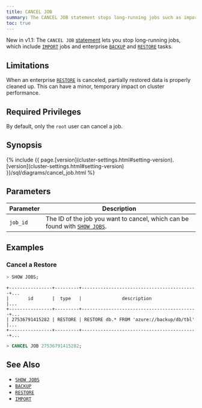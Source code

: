 ```yaml
---
title: CANCEL JOB
summary: The CANCEL JOB statement stops long-running jobs such as imports, backups, and schema changes.
toc: true
---
```


<span class="[version](cluster-settings.html#setting-version)-tag">New in v1.1:</span> The `CANCEL JOB` [statement](sql-statements.html) lets you stop long-running jobs, which include [`IMPORT`](import.html) jobs and enterprise [`BACKUP`](backup.html) and [`RESTORE`](restore.html) tasks.


## Limitations

When an enterprise [`RESTORE`](restore.html) is canceled, partially restored data is properly cleaned up. This can have a minor, temporary impact on cluster performance.

## Required Privileges

By default, only the `root` user can cancel a job.

## Synopsis

<div>
{% include {{ page.[version](cluster-settings.html#setting-version).[version](cluster-settings.html#setting-version) }}/sql/diagrams/cancel_job.html %}
</div>

## Parameters

Parameter | Description
----------|------------
`job_id` | The ID of the job you want to cancel, which can be found with [`SHOW JOBS`](show-jobs.html).

## Examples

### Cancel a Restore

~~~ sql
> SHOW JOBS;
~~~
~~~
+----------------+---------+-------------------------------------------+...
|       id       |  type   |               description                 |...
+----------------+---------+-------------------------------------------+...
| 27536791415282 | RESTORE | RESTORE db.* FROM 'azure://backup/db/tbl' |...
+----------------+---------+-------------------------------------------+...
~~~
~~~ sql
> CANCEL JOB 27536791415282;
~~~

## See Also

- [`SHOW JOBS`](show-jobs.html)
- [`BACKUP`](backup.html)
- [`RESTORE`](restore.html)
- [`IMPORT`](import.html)